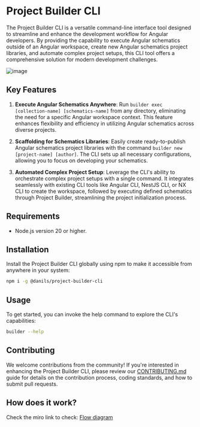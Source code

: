 # Project Builder CLI

The Project Builder CLI is a versatile command-line interface tool designed to streamline and enhance the development workflow for Angular developers. By providing the capability to execute Angular schematics outside of an Angular workspace, create new Angular schematics project libraries, and automate complex project setups, this CLI tool offers a comprehensive solution for modern development challenges.

![image](https://github.com/Hyperxq/Project-builder-cli/assets/22332354/d3873283-cf42-4d3d-9330-63508f4d116e)

## Key Features

1. **Execute Angular Schematics Anywhere**: Run `builder exec [collection-name] [schematics-name]` from any directory, eliminating the need for a specific Angular workspace context. This feature enhances flexibility and efficiency in utilizing Angular schematics across diverse projects.

2. **Scaffolding for Schematics Libraries**: Easily create ready-to-publish Angular schematics project libraries with the command `builder new [project-name] [author]`. The CLI sets up all necessary configurations, allowing you to focus on developing your schematics.

3. **Automated Complex Project Setup**: Leverage the CLI's ability to orchestrate complex project setups with a single command. It integrates seamlessly with existing CLI tools like Angular CLI, NestJS CLI, or NX CLI to create the workspace, followed by executing defined schematics through Project Builder, streamlining the project initialization process.

## Requirements

- Node.js version 20 or higher.

## Installation

Install the Project Builder CLI globally using npm to make it accessible from anywhere in your system:

```sh
npm i -g @danils/project-builder-cli
```

## Usage

To get started, you can invoke the help command to explore the CLI's capabilities:

```sh
builder --help
```

## Contributing

We welcome contributions from the community! If you're interested in enhancing the Project Builder CLI, please review our [CONTRIBUTING.md](./CONTRIBUTING.md) guide for details on the contribution process, coding standards, and how to submit pull requests.

## How does it work?

Check the miro link to check:
[Flow diagram](https://miro.com/welcomeonboard/ZkZicUdSYlp2TlhuRG1FRDhkY1FJZnF2VGJ2dTlPSkFsY1Z1WU1NWWVYUk05MmVUUTFPQWZVTjNMWTJ0bTBObHwzNDU4NzY0NTY2NTc1MDcwODI0fDI=?share_link_id=741166420035)
